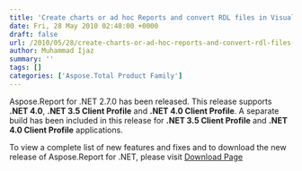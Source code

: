 ```yaml
---
title: 'Create charts or ad hoc Reports and convert RDL files in Visual Studio 2010 applications'
date: Fri, 28 May 2010 02:48:00 +0000
draft: false
url: /2010/05/28/create-charts-or-ad-hoc-reports-and-convert-rdl-files-in-visual-studio-2010-applications/
author: Muhammad Ijaz
summary: ''
tags: []
categories: ['Aspose.Total Product Family']
---
```


Aspose.Report for .NET 2.7.0 has been released. This release supports **.NET 4.0**, **.NET 3.5 Client Profile** and **.NET 4.0 Client Profile**. A separate build has been included in this release for **.NET 3.5 Client Profile** and **.NET 4.0 Client Profile** applications.

To view a complete list of new features and fixes and to download the new release of Aspose.Report for .NET, please visit [Download Page][1]




[1]: https://docs.aspose.com/display/emailjava/Home




